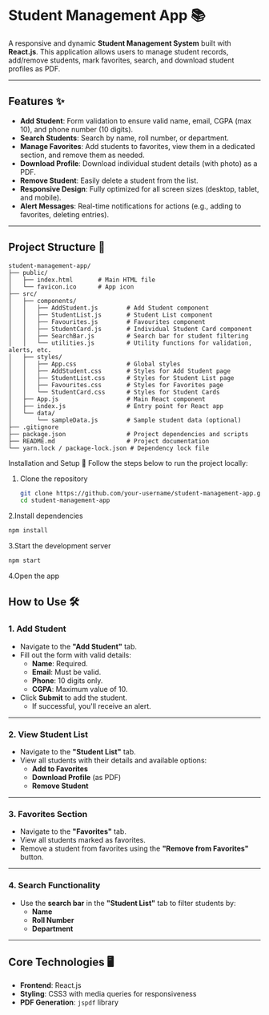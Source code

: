 # **Student Management App** 📚

A responsive and dynamic **Student Management System** built with **React.js**. This application allows users to manage student records, add/remove students, mark favorites, search, and download student profiles as PDF.

---

## **Features** ✨

- **Add Student**: Form validation to ensure valid name, email, CGPA (max 10), and phone number (10 digits).
- **Search Students**: Search by name, roll number, or department.
- **Manage Favorites**: Add students to favorites, view them in a dedicated section, and remove them as needed.
- **Download Profile**: Download individual student details (with photo) as a PDF.
- **Remove Student**: Easily delete a student from the list.
- **Responsive Design**: Fully optimized for all screen sizes (desktop, tablet, and mobile).
- **Alert Messages**: Real-time notifications for actions (e.g., adding to favorites, deleting entries).

---

## **Project Structure** 📁

```plaintext
student-management-app/
├── public/
│   ├── index.html       # Main HTML file
│   └── favicon.ico      # App icon
├── src/
│   ├── components/
│   │   ├── AddStudent.js        # Add Student component
│   │   ├── StudentList.js       # Student List component
│   │   ├── Favourites.js        # Favourites component
│   │   ├── StudentCard.js       # Individual Student Card component
│   │   ├── SearchBar.js         # Search bar for student filtering
│   │   └── utilities.js         # Utility functions for validation, alerts, etc.
│   ├── styles/
│   │   ├── App.css              # Global styles
│   │   ├── AddStudent.css       # Styles for Add Student page
│   │   ├── StudentList.css      # Styles for Student List page
│   │   ├── Favourites.css       # Styles for Favorites page
│   │   └── StudentCard.css      # Styles for Student Cards
│   ├── App.js                   # Main React component
│   ├── index.js                 # Entry point for React app
│   └── data/
│       └── sampleData.js        # Sample student data (optional)
├── .gitignore
├── package.json                 # Project dependencies and scripts
├── README.md                    # Project documentation
└── yarn.lock / package-lock.json # Dependency lock file
```

Installation and Setup 🚀
Follow the steps below to run the project locally:

1. Clone the repository
   ```bash
   git clone https://github.com/your-username/student-management-app.git
   cd student-management-app
2.Install dependencies
   ```bash
   npm install
   ```
3.Start the development server
   ```bash
   npm start
   ```
4.Open the app

  ## **How to Use** 🛠️

### **1. Add Student**
- Navigate to the **"Add Student"** tab.
- Fill out the form with valid details:
  - **Name**: Required.
  - **Email**: Must be valid.
  - **Phone**: 10 digits only.
  - **CGPA**: Maximum value of 10.
- Click **Submit** to add the student.  
  - If successful, you'll receive an alert.

---

### **2. View Student List**
- Navigate to the **"Student List"** tab.
- View all students with their details and available options:
  - **Add to Favorites**
  - **Download Profile** (as PDF)
  - **Remove Student**

---

### **3. Favorites Section**
- Navigate to the **"Favorites"** tab.
- View all students marked as favorites.
- Remove a student from favorites using the **"Remove from Favorites"** button.

---

### **4. Search Functionality**
- Use the **search bar** in the **"Student List"** tab to filter students by:
  - **Name**
  - **Roll Number**
  - **Department**

---

## **Core Technologies** 🖥️

- **Frontend**: React.js
- **Styling**: CSS3 with media queries for responsiveness
- **PDF Generation**: `jspdf` library
